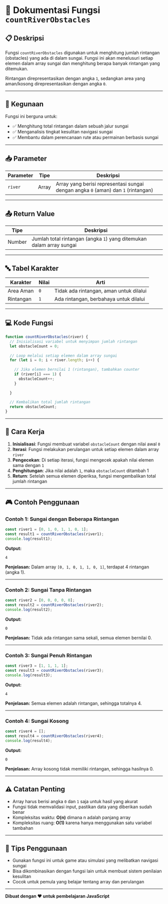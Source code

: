 # 🌊 Dokumentasi Fungsi `countRiverObstacles`

## 📋 Deskripsi

Fungsi `countRiverObstacles` digunakan untuk menghitung jumlah rintangan (obstacles) yang ada di dalam sungai. Fungsi ini akan menelusuri setiap elemen dalam array sungai dan menghitung berapa banyak rintangan yang ditemukan.

Rintangan direpresentasikan dengan angka `1`, sedangkan area yang aman/kosong direpresentasikan dengan angka `0`.

---

## 🎯 Kegunaan

Fungsi ini berguna untuk:
- ✅ Menghitung total rintangan dalam sebuah jalur sungai
- ✅ Menganalisis tingkat kesulitan navigasi sungai
- ✅ Membantu dalam perencanaan rute atau permainan berbasis sungai

---

## 📥 Parameter

| Parameter | Tipe | Deskripsi |
|-----------|------|-----------|
| `river` | Array | Array yang berisi representasi sungai dengan angka `0` (aman) dan `1` (rintangan) |

---

## 📤 Return Value

| Tipe | Deskripsi |
|------|-----------|
| Number | Jumlah total rintangan (angka `1`) yang ditemukan dalam array sungai |

---

## 🔤 Tabel Karakter

| Karakter | Nilai | Arti |
|----------|-------|------|
| Area Aman | `0` | Tidak ada rintangan, aman untuk dilalui |
| Rintangan | `1` | Ada rintangan, berbahaya untuk dilalui |

---

## 💻 Kode Fungsi

```javascript
function countRiverObstacles(river) {
  // Inisialisasi variabel untuk menyimpan jumlah rintangan
  let obstacleCount = 0;
  
  // Loop melalui setiap elemen dalam array sungai
  for (let i = 0; i < river.length; i++) {
    
    // Jika elemen bernilai 1 (rintangan), tambahkan counter
    if (river[i] === 1) {
      obstacleCount++;
    }
    
  }
  
  // Kembalikan total jumlah rintangan
  return obstacleCount;
}
```

---

## 📖 Cara Kerja

1. **Inisialisasi**: Fungsi membuat variabel `obstacleCount` dengan nilai awal `0`
2. **Iterasi**: Fungsi melakukan perulangan untuk setiap elemen dalam array `river`
3. **Pengecekan**: Di setiap iterasi, fungsi mengecek apakah nilai elemen sama dengan `1`
4. **Penghitungan**: Jika nilai adalah `1`, maka `obstacleCount` ditambah 1
5. **Return**: Setelah semua elemen diperiksa, fungsi mengembalikan total jumlah rintangan

---

## 🎮 Contoh Penggunaan

### Contoh 1: Sungai dengan Beberapa Rintangan
```javascript
const river1 = [0, 1, 0, 1, 1, 0, 1];
const result1 = countRiverObstacles(river1);
console.log(result1);
```

**Output:**
```
4
```

**Penjelasan:** Dalam array `[0, 1, 0, 1, 1, 0, 1]`, terdapat 4 rintangan (angka 1).

---

### Contoh 2: Sungai Tanpa Rintangan
```javascript
const river2 = [0, 0, 0, 0, 0];
const result2 = countRiverObstacles(river2);
console.log(result2);
```

**Output:**
```
0
```

**Penjelasan:** Tidak ada rintangan sama sekali, semua elemen bernilai 0.

---

### Contoh 3: Sungai Penuh Rintangan
```javascript
const river3 = [1, 1, 1, 1];
const result3 = countRiverObstacles(river3);
console.log(result3);
```

**Output:**
```
4
```

**Penjelasan:** Semua elemen adalah rintangan, sehingga totalnya 4.

---

### Contoh 4: Sungai Kosong
```javascript
const river4 = [];
const result4 = countRiverObstacles(river4);
console.log(result4);
```

**Output:**
```
0
```

**Penjelasan:** Array kosong tidak memiliki rintangan, sehingga hasilnya 0.

---

## ⚠️ Catatan Penting

- Array harus berisi angka `0` dan `1` saja untuk hasil yang akurat
- Fungsi tidak memvalidasi input, pastikan data yang diberikan sudah benar
- Kompleksitas waktu: **O(n)** dimana n adalah panjang array
- Kompleksitas ruang: **O(1)** karena hanya menggunakan satu variabel tambahan

---

## 🚀 Tips Penggunaan

- Gunakan fungsi ini untuk game atau simulasi yang melibatkan navigasi sungai
- Bisa dikombinasikan dengan fungsi lain untuk membuat sistem penilaian kesulitan
- Cocok untuk pemula yang belajar tentang array dan perulangan

---

**Dibuat dengan ❤️ untuk pembelajaran JavaScript**
